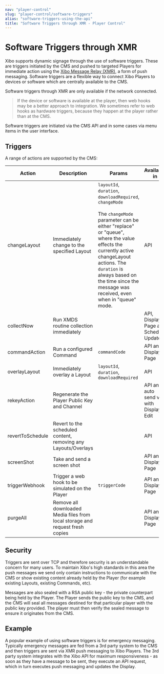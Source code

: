 ```yaml
---
nav: "player-control"
slug: "player-control/software-triggers"
alias: "software-triggers-using-the-api"
title: "Software Triggers through XMR - Player Control"
---
```


# Software Triggers through XMR

Xibo supports dynamic signage through the use of software triggers. These are triggers initiated by the CMS and pushed to targeted Players for immediate action using the [Xibo Message Relay (XMR)](https://xibo.org.uk/docs/setup/xmr-push-messaging), a form of push messaging. Software triggers are a flexible way to connect Xibo Players to devices or software which are centrally available to the CMS.

Software triggers through XMR are only available if the network connected.



>  If the device or software is available at the player, then web hooks may be a better approach to integration. We sometimes refer to web hooks as hardware triggers, because they happen at the player rather than at the CMS.



Software triggers are initiated via the CMS API and in some cases via menu items in the user interface.



## Triggers

A range of actions are supported by the CMS:

| Action           | Description                                                  | Params                                                       | Available in                            |
| ---------------- | ------------------------------------------------------------ | ------------------------------------------------------------ | --------------------------------------- |
| changeLayout     | Immediately change to the specified Layout                   | `layoutId`, `duration`, `downloadRequired`, `changeMode`<br /><br />The `changeMode` parameter can be either "replace" or "queue", where the value effects the currently active changeLayout actions. The `duration` is always based on the time since the message was received, even when in "queue" mode. | API                                     |
| collectNow       | Run XMDS routine collection immediately                      |                                                              | API, Display Page and Schedule Update.  |
| commandAction    | Run a configured Command                                     | `commandCode`                                                | API and Display Page                    |
| overlayLayout    | Immediately overlay a Layout                                 | `layoutId`, `duration`, `downloadRequired`                   | API                                     |
| rekeyAction      | Regenerate the Player Public Key and Channel                 |                                                              | API and auto send via with Display Edit |
| revertToSchedule | Revert to the scheduled content, removing any Layouts/Overlays |                                                            | API                                     |
| screenShot       | Take and send a screen shot                                  |                                                              | API and Display Page                    |
| triggerWebhook   | Trigger a web hook to be simulated on the Player             | `triggerCode`                                                | API and Display Page                    |
| purgeAll         | Remove all downloaded Media files from local storage and request fresh copies |                                             | API and Display Page                    |


## Security

Triggers are sent over TCP and therefore security is an understandable concern for many users. To maintain Xibo's high standards in this area the push messages we send only contain instructions to communicate with the CMS or show existing content already held by the Player (for example existing Layouts, existing Commands, etc).

Messages are also sealed with a RSA public key - the private counterpart being held by the Player. The Player sends the public key to the CMS, and the CMS will seal all messages destined for that particular player with the public key provided. The player must then verify the sealed message to ensure it originates from the CMS.



## Example

A popular example of using software triggers is for emergency messaging. Typically emergency messages are fed from a 3rd party system to the CMS and then triggers are sent via XMR push messaging to Xibo Players. The 3rd party system integrates with the Xibo API for maximum responsiveness - as soon as they have a message to be sent, they execute an API request, which in turn executes push messaging and updates the Display.